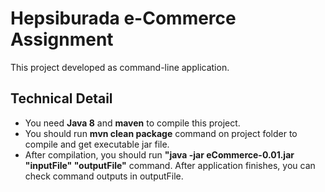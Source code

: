 # Hepsiburada e-Commerce Assignment

This project developed as command-line application.

## Technical Detail

- You need **Java 8** and **maven** to compile this project.
- You should run **mvn clean package** command on project folder to compile and get executable jar file.
- After compilation, you should run **"java -jar eCommerce-0.01.jar "inputFile" "outputFile"** command. After application finishes, you can check command outputs in outputFile.
